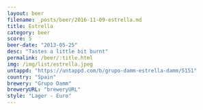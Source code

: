 ```yaml
---
layout: beer
filename: _posts/beer/2016-11-09-estrella.md
title: Estrella
category: beer
score: 5
beer-date: "2013-05-25"
desc: "Tastes a little bit burnt"
permalink: /beer/:title.html
img: /img/list/estrella.jpeg
untappd: "https://untappd.com/b/grupo-damm-estrella-damm/5151"
country: "Spain"
brewery: "Grupo Damm"
breweryURL: "breweryURL"
style: "Lager - Euro"
---
```

